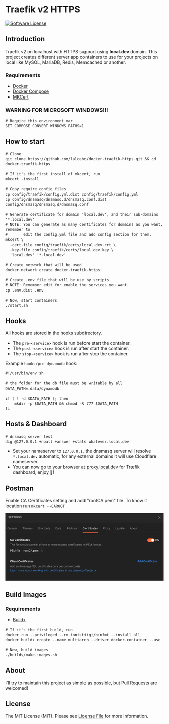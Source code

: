 # Traefik v2 HTTPS

[![Software License][ico-license]][link-license]

## Introduction

Traefik v2 on localhost with HTTPS support using **local.dev** domain. This project creates different server app
containers to use for your projects on local like MySQL, MariaDB, Redis, Memcached or another.

### Requirements

- [Docker](https://www.docker.com)
- [Docker Compose](https://docs.docker.com/compose/install)
- [MKCert](https://github.com/FiloSottile/mkcert)

### WARNING FOR MICROSOFT WINDOWS!!!

```shell
# Require this environment var
SET COMPOSE_CONVERT_WINDOWS_PATHS=1
```

## How to start

```shell
# Clone
git clone https://github.com/lalcebo/docker-traefik-https.git && cd docker-traefik-https

# If it's the first install of mkcert, run
mkcert -install

# Copy require config files
cp config/traefik/config.yml.dist config/traefik/config.yml
cp config/dnsmasq/dnsmasq.d/dnsmasq.conf.dist config/dnsmasq/dnsmasq.d/dnsmasq.conf

# Generate certificate for domain 'local.dev', and their sub-domains '*.local.dev'
# NOTE: You can generate as many certificates for domains as you want, remember to
#       edit the config.yml file and add config section for them.
mkcert \
  -cert-file config/traefik/certs/local.dev.crt \
  -key-file config/traefik/certs/local.dev.key \
  'local.dev' '*.local.dev'

# Create network that will be used
docker network create docker-traefik-https

# Create .env file that will be use by scripts.
# NOTE: Remember edit for enable the services you want.
cp .env.dist .env

# Now, start containers
./start.sh
```

## Hooks

All hooks are stored in the hooks subdirectory.

* The `pre-<service>` hook is run before start the container.
* The `post-<service>` hook is run after start the container.
* The `stop-<service>` hook is run after stop the container.

Example `hooks/pre-dynamodb` hook:
```shell
#!/usr/bin/env sh

# the folder for the db file must be writable by all
DATA_PATH=.data/dynamodb

if [ ! -d $DATA_PATH ]; then
    mkdir -p $DATA_PATH && chmod -R 777 $DATA_PATH
fi
```

## Hosts & Dashboard

```shell
# dnsmasq server test
dig @127.0.0.1 +noall +answer +stats whatever.local.dev
```

* Set your nameserver to `127.0.0.1`, the dnsmasq server will resolve `*.local.dev` automatic, for any external domains it will use Cloudflare nameserver.
* You can now go to your browser at [proxy.local.dev](https://proxy.local.dev) for Træfik dashboard, enjoy 🚀!

## Postman

Enable CA Certificates setting and add "rootCA.pem" file. To know it location run ```mkcert --CAROOT```

![CA Certificates](docs/postman_settings_cert.png)

## Build Images

### Requirements

- [Buildx](https://docs.docker.com/build/install-buildx/)

```shell
# If it's the first build, run
docker run --privileged --rm tonistiigi/binfmt --install all
docker buildx create --name multiarch --driver docker-container --use

# Now, build images
./builds/make-images.sh
```

## About

I'll try to maintain this project as simple as possible, but Pull Requests are welcomed!

## License

The MIT License (MIT). Please see [License File][link-license] for more information.

[ico-license]: https://img.shields.io/badge/license-MIT-brightgreen.svg?style=for-the-badge&color=blue

[link-license]: LICENSE
